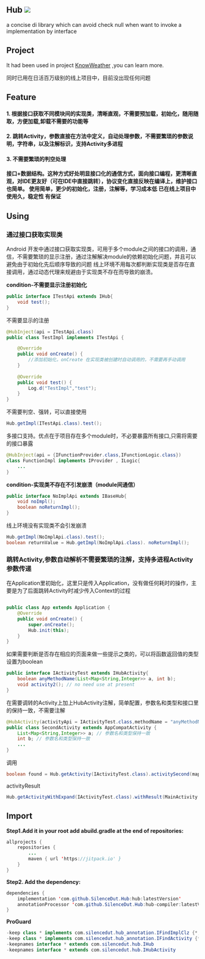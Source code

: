 ## Hub [![](https://jitpack.io/v/SilenceDut/Hub.svg)](https://jitpack.io/#SilenceDut/Hub)
a concise di library which can avoid check null when want to invoke a implementation by interface

## Project

It had been used in project [KnowWeather](https://github.com/SilenceDut/KnowWeather) ,you can learn more.

同时已用在日活百万级别的线上项目中，目前没出现任何问题

## Feature

#### 1. 根据接口获取不同模块间的实现类，清晰直观，不需要预加载，初始化，随用随取，方便加载,卸载不需要的功能等
#### 2. 跳转Activity，参数直接在方法中定义，自动处理参数，不需要繁琐的参数说明，字符串，以及注解标识，支持Activity多进程
#### 3. 不需要繁琐的判空处理

**接口+数据结构。这种方式好处明显接口化的通信方式，面向接口编程，更清晰直观，对IDE更友好（可在IDE中直接跳转），协议变化直接反映在编译上，维护接口也简单。
使用简单，更少的初始化，注册，注解等，学习成本低
已在线上项目中使用久，稳定性 有保证**

## Using

### 通过接口获取实现类

Android 开发中通过接口获取实现类，可用于多个module之间的接口的调用，通信，不需要繁琐的显示注册，通过注解解决module的依赖初始化问题，并且可以避免由于初始化先后顺序导致的问题
线上环境不用每次都判断实现类是否存在直接调用，通过动态代理来规避由于实现类不存在而导致的崩溃。

**condition-不需要显示注册初始化**

```java
public interface ITestApi extends IHub{
	void test();
}
```

不需要显示的注册

```java
@HubInject(api = ITestApi.class)
public class TestImpl implements ITestApi {

    @Override
    public void onCreate() {
        //添加初始化，onCreate 在实现类被创建时自动调用的，不需要再手动调用
    }
    
    @Override
    public void test() {
        Log.d("TestImpl","test");
    }
}

```

不需要判空、强转，可以直接使用

```java
Hub.getImpl(ITestApi.class).test();
```
多接口支持。优点在于项目存在多个module时，不必要暴露所有接口,只需将需要的接口暴露

```java
@HubInject(api = {IFunctionProvider.class,IFunctionLogic.class})
class FunctionImpl implements IProvider , ILogic{
    ...
}
```

**condition-实现类不存在不引发崩溃（module间通信）**

```java
public interface NoImplApi extends IBaseHub{
    void noImpl();
    boolean noReturnImpl();
}
```

线上环境没有实现类不会引发崩溃

```java
Hub.getImpl(NoImplApi.class).test();
boolean returnValue = Hub.getImpl(NoImplApi.class). noReturnImpl();
```

### 跳转Activity,参数自动解析不需要繁琐的注解，支持多进程Activity参数传递

在Application里初始化，这里只是传入Application，没有做任何耗时的操作，主要是为了后面跳转Activity时减少传入Context的过程
```java

public class App extends Application {
    @Override
    public void onCreate() {
        super.onCreate();
        Hub.init(this);
    }
}
```
如果需要判断是否存在相应的页面来做一些提示之类的，可以将函数返回值的类型设置为boolean
```java
public interface IActivityTest extends IHubActivity{
    boolean anyMethodName(List<Map<String,Integer>> a, int b); 
    void activity2(); // no need use at present
}
```

在需要调转的Activity上加上HubActivity注解，简单配置，参数名和类型和接口里的保持一致，不需要注解

```java
@HubActivity(activityApi = IActivityTest.class,methodName = "anyMethodName")
public class SecondActivity extends AppCompatActivity {
    List<Map<String,Integer>> a; // 参数名和类型保持一致
    int b; // 参数名和类型保持一致
    ...
}
```

调用

```java
boolean found = Hub.getActivity(IActivityTest.class).activitySecond(mapList,9);
```

activityResult 
```java
Hub.getActivityWithExpand(IActivityTest.class).withResult(MainActivity.this,10).build().activitySecond(mapList,9);
```

## Import

**Step1.Add it in your root add abuild.gradle at the end of repositories:**

```java
allprojects {
	repositories {
		...
		maven { url 'https://jitpack.io' }
	}
}
```


**Step2. Add the dependency:**

```java
dependencies {
    implementation 'com.github.SilenceDut.Hub:hub:latestVersion'
    annotationProcessor 'com.github.SilenceDut.Hub:hub-compiler:latestVersion'
}
```

**ProGuard**
```java
-keep class * implements com.silencedut.hub_annotation.IFindImplClz {*;}
-keep class * implements com.silencedut.hub_annotation.IFindActivity {*;}
-keepnames interface * extends com.silencedut.hub.IHub
-keepnames interface * extends com.silencedut.hub.IHubActivity
```
